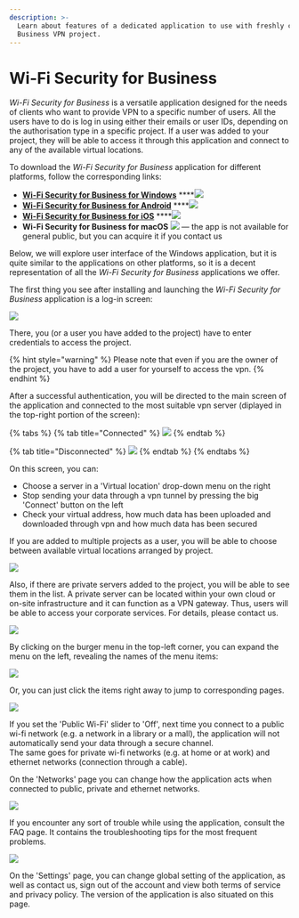 ```yaml
---
description: >-
  Learn about features of a dedicated application to use with freshly created
  Business VPN project.
---
```


# Wi-Fi Security for Business

_Wi-Fi Security for Business_ is a versatile application designed for the needs of clients who want to provide VPN to a specific number of users. All the users have to do is log in using either their emails or user IDs, depending on the authorisation type in a specific project. If a user was added to your project, they will be able to access it through this application and connect to any of the available virtual locations.

To download the _Wi-Fi Security for Business_ application for different platforms, follow the corresponding links:

* [**Wi-Fi Security for Business for Windows**](https://firebasestorage.googleapis.com/v0/b/oauth-default-4d635.appspot.com/o/Windows%2FWi-Fi_Security_for_Business_1.3.2.127.msi?alt=media&token=b9dabb98-0031-4fba-a728-372b5322877a) ****![](../../../.gitbook/assets/ms-store-black-n-white.png) 
* [**Wi-Fi Security for Business for Android**](https://play.google.com/store/apps/details?id=com.anchorfree.wifisecuritybusiness&hl=en_US) ****![](../../../.gitbook/assets/metronome-playstore-logo-png-clipart-thumbnail.jpg) 
* [**Wi-Fi Security for Business for iOS**](https://apps.apple.com/us/app/wi-fi-security-for-business/id1441048544) ****![](../../../.gitbook/assets/appstore-black-n-white.png) 
* **Wi-Fi Security for Business for macOS** ![](../../../.gitbook/assets/apple-logo-computer-icons-png-favpng-wbktizskbkzbdeyzujybp9ke7.jpg) — the app is not available for general public, but you can acquire it if you contact us

Below, we will explore user interface of the Windows application, but it is quite similar to the applications on other platforms, so it is a decent representation of all the _Wi-Fi Security for Business_ applications we offer. 

The first thing you see after installing and launching the _Wi-Fi Security for Business_ application is a log-in screen:

![](../../../.gitbook/assets/wifi-security-login-tom-briantic.png)

There, you \(or a user you have added to the project\) have to enter credentials to access the project. 

{% hint style="warning" %}
Please note that even if you are the owner of the project, you have to add a user for yourself to access the vpn.
{% endhint %}

After a successful authentication, you will be directed to the main screen of the application and connected to the most suitable vpn server \(diplayed in the top-right portion of the screen\):

{% tabs %}
{% tab title="Connected" %}
![](../../../.gitbook/assets/wifi-security-protected.png)
{% endtab %}

{% tab title="Disconnected" %}
![](../../../.gitbook/assets/wifi-security-unprotected.png)
{% endtab %}
{% endtabs %}

On this screen, you can:

* Choose a server in a 'Virtual location' drop-down menu on the right
* Stop sending your data through a vpn tunnel by pressing the big 'Connect' button on the left
* Check your virtual address, how much data has been uploaded and downloaded through vpn and how much data has been secured

If you are added to multiple projects as a user, you will be able to choose between available virtual locations arranged by project.

![](../../../.gitbook/assets/wifi-security-multiple-projects.png)

Also, if there are private servers added to the project, you will be able to see them in the list. A private server can be located within your own cloud or on-site infrastructure and it can function as a VPN gateway. Thus, users will be able to access your corporate services. For details, please contact us.

![](../../../.gitbook/assets/wifi-security-private-servers.png)

By clicking on the burger menu in the top-left corner, you can expand the menu on the left, revealing the names of the menu items:

![](../../../.gitbook/assets/wifi-security-left-menu-2%20%281%29.png)

  Or, you can just click the items right away to jump to corresponding pages.

![](../../../.gitbook/assets/wifi-security-networks.png)

If you set the 'Public Wi-Fi' slider to 'Off', next time you connect to a public wi-fi network \(e.g. a network in a library or a mall\), the application will not automatically send your data through a secure channel.  
The same goes for private wi-fi networks \(e.g. at home or at work\) and ethernet networks \(connection through a cable\).

On the 'Networks' page you can change how the application acts when connected to public, private and ethernet networks.

![](../../../.gitbook/assets/wifi-security-faq.png)

If you encounter any sort of trouble while using the application, consult the FAQ page. It contains the troubleshooting tips for the most frequent problems.

![](../../../.gitbook/assets/wifi-security-settings-tom-briantic.png)

On the 'Settings' page, you can change global setting of the application, as well as contact us, sign out of the account and view both terms of service and privacy policy. The version of the application is also situated on this page.

